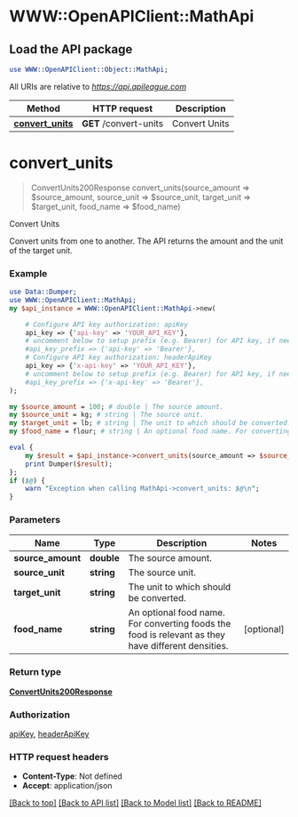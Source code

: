 # WWW::OpenAPIClient::MathApi

## Load the API package
```perl
use WWW::OpenAPIClient::Object::MathApi;
```

All URIs are relative to *https://api.apileague.com*

Method | HTTP request | Description
------------- | ------------- | -------------
[**convert_units**](MathApi.md#convert_units) | **GET** /convert-units | Convert Units


# **convert_units**
> ConvertUnits200Response convert_units(source_amount => $source_amount, source_unit => $source_unit, target_unit => $target_unit, food_name => $food_name)

Convert Units

Convert units from one to another. The API returns the amount and the unit of the target unit.

### Example
```perl
use Data::Dumper;
use WWW::OpenAPIClient::MathApi;
my $api_instance = WWW::OpenAPIClient::MathApi->new(

    # Configure API key authorization: apiKey
    api_key => {'api-key' => 'YOUR_API_KEY'},
    # uncomment below to setup prefix (e.g. Bearer) for API key, if needed
    #api_key_prefix => {'api-key' => 'Bearer'},
    # Configure API key authorization: headerApiKey
    api_key => {'x-api-key' => 'YOUR_API_KEY'},
    # uncomment below to setup prefix (e.g. Bearer) for API key, if needed
    #api_key_prefix => {'x-api-key' => 'Bearer'},
);

my $source_amount = 100; # double | The source amount.
my $source_unit = kg; # string | The source unit.
my $target_unit = lb; # string | The unit to which should be converted.
my $food_name = flour; # string | An optional food name. For converting foods the food is relevant as they have different densities.

eval {
    my $result = $api_instance->convert_units(source_amount => $source_amount, source_unit => $source_unit, target_unit => $target_unit, food_name => $food_name);
    print Dumper($result);
};
if ($@) {
    warn "Exception when calling MathApi->convert_units: $@\n";
}
```

### Parameters

Name | Type | Description  | Notes
------------- | ------------- | ------------- | -------------
 **source_amount** | **double**| The source amount. | 
 **source_unit** | **string**| The source unit. | 
 **target_unit** | **string**| The unit to which should be converted. | 
 **food_name** | **string**| An optional food name. For converting foods the food is relevant as they have different densities. | [optional] 

### Return type

[**ConvertUnits200Response**](ConvertUnits200Response.md)

### Authorization

[apiKey](../README.md#apiKey), [headerApiKey](../README.md#headerApiKey)

### HTTP request headers

 - **Content-Type**: Not defined
 - **Accept**: application/json

[[Back to top]](#) [[Back to API list]](../README.md#documentation-for-api-endpoints) [[Back to Model list]](../README.md#documentation-for-models) [[Back to README]](../README.md)

